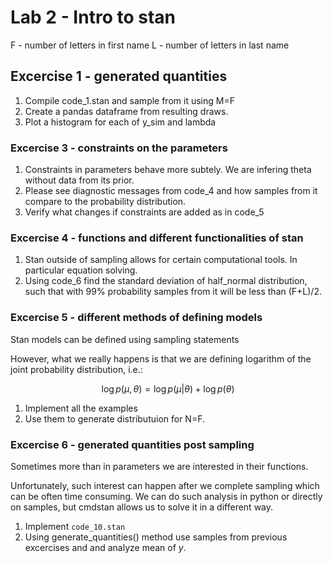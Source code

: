 # Lab 2 -  Intro to stan
F - number of letters in first name
L - number of letters in last name


## Excercise 1 - generated quantities

1. Compile code_1.stan and sample from it using M=F
2. Create a pandas dataframe from resulting draws.
3. Plot a histogram for each of y_sim and lambda


### Excercise 3 - constraints on the parameters


1. Constraints in parameters behave more subtely. We are infering theta without data from its prior.
2. Please see diagnostic messages from code_4 and how samples from it compare to the probability distribution.
3. Verify what changes if constraints are added as in code_5

### Excercise 4 - functions and different functionalities of stan



1. Stan outside of sampling allows for certain computational tools. In particular equation solving.
2. Using code_6 find the standard deviation of half_normal distribution, such that with 99% probability samples from it will be less than (F+L)/2.

### Excercise 5 - different methods of defining models

Stan models can be defined using sampling statements

However, what we really happens is that we are defining logarithm of the joint probability distribution, i.e.:

$$
\log p(\mu,\theta)=\log p(\mu|\theta)+\log p(\theta)
$$


1. Implement all the examples
2. Use them to generate distributuion for N=F.


### Excercise 6 - generated quantities post sampling

Sometimes more than in parameters we are interested in their functions. 

Unfortunately, such interest can happen after we complete sampling which can be often time consuming. We can do such analysis in python or directly on samples, but cmdstan allows us to solve it in a different way. 

1. Implement ```code_10.stan```
2. Using generate_quantities() method use samples from previous excercises and and analyze mean of $y$.